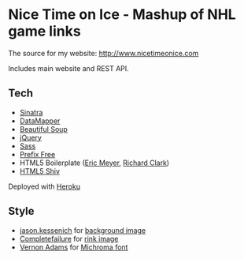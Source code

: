 Nice Time on Ice - Mashup of NHL game links
===========================================

The source for my website: http://www.nicetimeonice.com

Includes main website and REST API.

Tech
------------

- [Sinatra](http://sinatrarb.com/)
- [DataMapper](http://datamapper.org/)
- [Beautiful Soup](http://crummy.com/software/BeautifulSoup/)
- [jQuery](http://jquery.com/)
- [Sass](http://sass-lang.com/)
- [Prefix Free](http://leaverou.github.com/prefixfree/)
- HTML5 Boilerplate ([Eric Meyer](http://meyerweb.com/eric/tools/css/reset/), [Richard Clark](http://html5doctor.com/html-5-reset-stylesheet/)) 
- [HTML5 Shiv](https://github.com/aFarkas/html5shiv)

Deployed with [Heroku](http://www.heroku.com/)

Style
-------------
- [jason.kessenich](http://www.aepoc.com) for [background image](http://www.flickr.com/photos/aepoc/6977401165/)
- [Completefailure](https://en.wikipedia.org/wiki/User:Completefailure) for [rink image](https://en.wikipedia.org/wiki/File:NHL_Hockey_Rink.svg)
- [Vernon Adams](https://plus.google.com/107807505287232434305/about) for [Michroma font](https://www.google.com/webfonts/specimen/Michroma)
